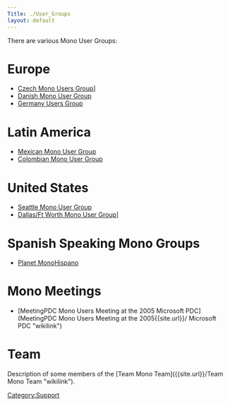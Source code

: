 ```yaml
---
Title: ./User_Groups
layout: default
---
```


There are various Mono User Groups:

Europe
======

-   [Czech Mono Users Group](http://www.czmug.net/)]
-   [Danish Mono User Group]({{site.url}}/MUG:Denmark "wikilink")
-   [Germany Users Group](http://www.mono-project.de/)

Latin America
=============

-   [Mexican Mono User Group](http://mx.groups.yahoo.com/group/monomx/)
-   [Colombian Mono User Group]({{site.url}}/MUG:Colombia "wikilink")

United States
=============

-   [Seattle Mono User Group](http://www.mono-seattle.org/)
-   [Dallas/Ft Worth Mono User Group](http://www.mono-dallas.org/)]

Spanish Speaking Mono Groups
============================

-   [Planet MonoHispano](http://planeta.mono-hispano.org)

Mono Meetings
=============

-   [MeetingPDC Mono Users Meeting at the 2005 Microsoft
    PDC](MeetingPDC Mono Users Meeting at the 2005{{site.url}}/ Microsoft PDC "wikilink")

Team
====

Description of some members of the [Team Mono
Team]({{site.url}}/Team Mono Team "wikilink").

<Category:Support>
